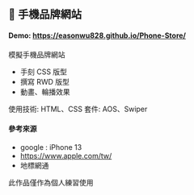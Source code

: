 :iphone: 手機品牌網站
---
#### Demo: https://easonwu828.github.io/Phone-Store/

模擬手機品牌網站

- 手刻 CSS 版型
- 撰寫 RWD 版型
- 動畫、輪播效果

使用技術: HTML、CSS
套件: AOS、Swiper

#### 參考來源
- google : iPhone 13
- https://www.apple.com/tw/
- 地標網通

此作品僅作為個人練習使用
